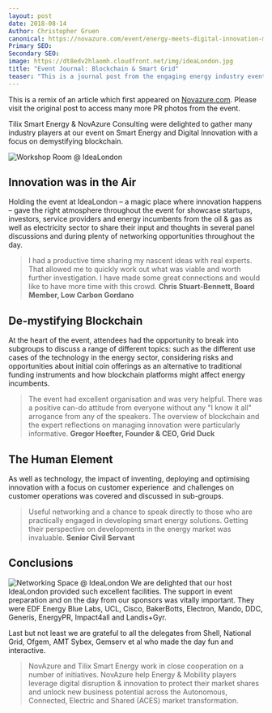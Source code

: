 ```yaml
---
layout: post
date: 2018-08-14
Author: Christopher Gruen
canonical: https://novazure.com/event/energy-meets-digital-innovation-masterclass/
Primary SEO:  
Secondary SEO:
image: https://dt8edv2hlaomh.cloudfront.net/img/ideaLondon.jpg
title: "Event Journal: Blockchain & Smart Grid"
teaser: "This is a journal post from the engaging energy industry event, organised by Tilix and NovAzure, held at IdeaLondon on 19 July 2018."
---
```


This is a remix of an article which first appeared on [Novazure.com](https://novazure.com/event/energy-meets-digital-innovation-masterclass). Please visit the original post to access many more PR photos from the event.

Tilix Smart Energy & NovAzure Consulting were delighted to gather many industry players at our event on Smart Energy and Digital Innovation with a focus on demystifying blockchain.

![Workshop Room @ IdeaLondon](https://dt8edv2hlaomh.cloudfront.net/img/blogs/blockchain/IdeaLondonWorkshop.jpg)

## Innovation was in the Air
Holding the event at IdeaLondon – a magic place where innovation happens – gave the right atmosphere throughout the event for showcase startups, investors, service providers and energy incumbents from the oil & gas as well as electricity sector to share their input and thoughts in several panel discussions and during plenty of networking opportunities throughout the day.

> I had a productive time sharing my nascent ideas with real experts. That allowed me to quickly work out what was viable and worth further investigation.	I have made some great connections and would like to have more time with this crowd. **Chris Stuart-Bennett, Board Member, Low Carbon Gordano**

## De-mystifying Blockchain
At the heart of the event, attendees had the opportunity to break into subgroups to discuss a range of different topics: such as the different use cases of the technology in the energy sector, considering risks and opportunities about initial coin offerings as an alternative to traditional funding instruments and how blockchain platforms might affect energy incumbents.

> The event had excellent organisation and was very helpful. There was a positive can-do attitude from everyone without any "I know it all" arrogance from any of the speakers. The overview of blockchain and the expert reflections on managing innovation were particularly informative. **Gregor Hoefter, Founder & CEO, Grid Duck**

## The Human Element
As well as technology, the impact of inventing, deploying and optimising innovation with a focus on customer experience  and challenges on customer operations was covered and discussed in sub-groups.

> Useful networking and a chance to speak directly to those who are practically engaged in developing smart energy solutions. Getting their perspective on developments in the energy market was invaluable. **Senior Civil Servant**

## Conclusions
![Networking Space @ IdeaLondon](https://dt8edv2hlaomh.cloudfront.net/img/blogs/blockchain/IdeaLondonNetwork.jpg)
We are delighted that our host IdeaLondon provided such excellent facilities. The support in event preparation and on the day from our sponsors was vitally important. They were EDF Energy Blue Labs, UCL, Cisco, BakerBotts, Electron, Mando, DDC, Generis, EnergyPR, Impact4all and Landis+Gyr.

Last but not least we are grateful to all the delegates from Shell, National Grid, Ofgem, AMT Sybex, Gemserv et al who made the day fun and interactive.

> NovAzure and Tilix Smart Energy work in close cooperation on a number of initiatives. NovAzure help Energy & Mobility players leverage digital disruption & innovation to protect their market shares and unlock new business potential across the Autonomous, Connected, Electric and Shared (ACES) market transformation.
